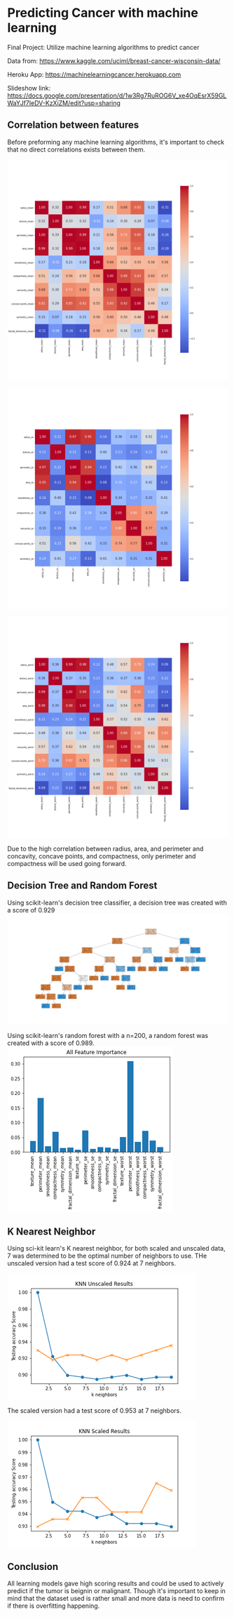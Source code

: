 # Predicting Cancer with machine learning
Final Project: Utilize machine learning algorithms to predict cancer


Data from: https://www.kaggle.com/uciml/breast-cancer-wisconsin-data/

Heroku App: https://machinelearningcancer.herokuapp.com

Slideshow link: https://docs.google.com/presentation/d/1w3Rg7RuROG6V_xe4OqEsrX59GLWaYJf7IeDV-KzXiZM/edit?usp=sharing

## Correlation between features

Before preforming any machine learning algorithms, it's important to check that no direct correlations exists between them.

![mean subset corr](/static/images/corr_mean.png)

![se subset corr](/static/images/corr_se.png)

![worst subset corr](/static/images/corr_worst.png)

Due to the high correlation between radius, area, and perimeter and  concavity, concave points, and compactness, only perimeter and compactness will be used going forward.

## Decision Tree and Random Forest

Using scikit-learn's decision tree classifier, a decision tree was created with a score of 0.929
![Decision Tree](/static/images/tree_all.png)

Using scikit-learn's random forest with a n=200, a random forest was created with a score of 0.989.
![Random Forest Importance](/static/images/importance_all.png)

## K Nearest Neighbor

Using sci-kit learn's K nearest neighbor, for both scaled and unscaled data, 7 was determined to be the optimal number of neighbors to use.
THe unscaled version had a test score of 0.924 at 7 neighbors.

![Unscaled Nearest Neighbor](/static/images/knn_unscaled.png)

The scaled version had a test score of 0.953 at 7 neighbors.

![Scaled Nearest Neighbor](/static/images/knn_scaled.png)

## Conclusion

All learning models gave high scoring results and could be used to actively predict if the tumor is beignin or malignant.
Though it's important to keep in mind that the dataset used is rather small and more data is need to confirm if there is overfitting happening.
